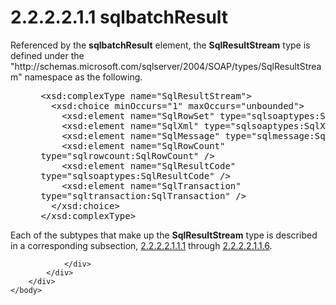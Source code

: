 <html dir="LTR" xmlns:mshelp="http://msdn.microsoft.com/mshelp" xmlns:ddue="http://ddue.schemas.microsoft.com/authoring/2003/5" xmlns:xlink="http://www.w3.org/1999/xlink" xmlns:tool="http://www.microsoft.com/tooltip">
    <head>
        <meta http-equiv="Content-Type" content="text/html; CHARSET=utf-8"></meta>
        <meta name="save" content="history"></meta>
        <title>2.2.2.2.1.1 sqlbatchResult</title>
        <xml>
            <mshelp:toctitle title="2.2.2.2.1.1 sqlbatchResult"></mshelp:toctitle>
            <mshelp:rltitle title="[MS-SSNWS]: sqlbatchResult"></mshelp:rltitle>
            <mshelp:keyword index="A" term="3881583a-4b72-4ab4-b74a-1d1775236299"></mshelp:keyword>
            <mshelp:attr name="DCSext.ContentType" value="open specification"></mshelp:attr>
            <mshelp:attr name="AssetID" value="3881583a-4b72-4ab4-b74a-1d1775236299"></mshelp:attr>
            <mshelp:attr name="TopicType" value="kbRef"></mshelp:attr>
            <mshelp:attr name="DCSext.Title" value="[MS-SSNWS]: sqlbatchResult" />
        </xml>
    </head>
    <body>
        <div id="header">
            <h1 class="heading">2.2.2.2.1.1 sqlbatchResult</h1>
        </div>
        <div id="mainSection">
            <div id="mainBody">
                <div id="allHistory" class="saveHistory"></div>
                <div id="sectionSection0" class="section" name="collapseableSection">
                    

<p>Referenced by the <b>sqlbatchResult</b> element, the <b>SqlResultStream</b>
type is defined under the
&quot;http://schemas.microsoft.com/sqlserver/2004/SOAP/types/SqlResultStream&quot;
namespace as the following.</p>

<dl>
<dd>
<div><pre> &lt;xsd:complexType name=&quot;SqlResultStream&quot;&gt;
   &lt;xsd:choice minOccurs=&quot;1&quot; maxOccurs=&quot;unbounded&quot;&gt;
     &lt;xsd:element name=&quot;SqlRowSet&quot; type=&quot;sqlsoaptypes:SqlRowSet&quot; /&gt;
     &lt;xsd:element name=&quot;SqlXml&quot; type=&quot;sqlsoaptypes:SqlXml&quot; /&gt;
     &lt;xsd:element name=&quot;SqlMessage&quot; type=&quot;sqlmessage:SqlMessage&quot; /&gt;
     &lt;xsd:element name=&quot;SqlRowCount&quot; 
 type=&quot;sqlrowcount:SqlRowCount&quot; /&gt;
     &lt;xsd:element name=&quot;SqlResultCode&quot; 
 type=&quot;sqlsoaptypes:SqlResultCode&quot; /&gt;
     &lt;xsd:element name=&quot;SqlTransaction&quot; 
 type=&quot;sqltransaction:SqlTransaction&quot; /&gt;
   &lt;/xsd:choice&gt;
 &lt;/xsd:complexType&gt;
</pre></div>
</dd></dl>

<p>Each of the subtypes that make up the <b>SqlResultStream</b>
type is described in a corresponding subsection, <a href="a1d70991-7acd-4672-a507-32b370eb9178.htm">2.2.2.2.1.1.1</a> through <a href="b8dbbe93-698d-45cb-8e45-076c1591dbbd.htm">2.2.2.2.1.1.6</a>.</p>


                </div>
            </div>
        </div>
    </body>
</html>